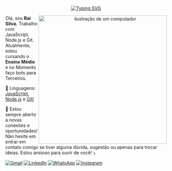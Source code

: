 <div align="center"><br>
 
 [![Typing SVG](https://readme-typing-svg.demolab.com?font=Fira+Code&pause=1000&color=FF6E96&center=true&random=false&width=500&lines=Rai+Silva!🌎;Cloud+Computing;Welcome+to+my+profile!+%E2%AD%90%EF%B8%8F)](https://git.io/typing-svg)
 
 <img src="https://raw.githubusercontent.com/MicaelliMedeiros/micaellimedeiros/master/image/computer-illustration.png" alt="ilustração de um computador" min-width="400px" max-width="400px" width="400px" align="right">

<p align="left"> 
  Olá, sou <strong>Rai Silva.</strong> Trabalho com JavaScript, Node.js e Git. <br> Atualmente, estou cursando o <strong>Ensino Médio</strong> e no Momento faço bots para Terceiros.
</p>

<p align="left">
🦄 Linguagens: <a href="https://www.javascript.com/">JavaScript, </a> <a href="https://nodejs.org/en">Node.js</a> e <a href="https://git-scm.com/">Git!</a>
</p>

<p align="left">
  💌 Estou sempre aberto a novas conexões e oportunidades! Não hesite em entrar em contato comigo se tiver alguma dúvida, sugestão ou apenas para trocar ideias. Estou ansioso para ouvir de você! ⤵️
</p>

<p align="left">
  <a href="mailto:rs2508018@gmail.com" title="Gmail">
  <img src="https://img.shields.io/badge/-Gmail-FF0000?style=flat-square&slabelColor=FF0000&logo=gmail&logoColor=white&link=https://is.gd/qFV84d" alt="Gmail"/></a>
  <a href="https://www.linkedin.com/in/rai-silva-428993263/" title="LinkedIn">
  <img src="https://img.shields.io/badge/-Linkedin-0e76a8?style=flat-square&logo=Linkedin&logoColor=white&link=https://www.linkedin.com/in/rai-silva-428993263/" alt="LinkedIn"/></a>
  <a href="https://api.whatsapp.com/send/?phone=5594991652693&text&type=phone_number&app_absent=0" title="WhatsApp">
  <img src="https://img.shields.io/badge/-WhatsApp-25d366?style=flat-square&labelColor=25d366&logo=whatsapp&logoColor=white&link=https://api.whatsapp.com/send/?phone=5594991652693&text&type=phone_number&app_absent=0" alt="WhatsApp"/></a>
  <a href="https://www.instagram.com/negrescojs/" title="Instagram">
  <img src="https://img.shields.io/badge/-Instagram-DF0174?style=flat-square&labelColor=DF0174&logo=instagram&logoColor=white&link=https://www.instagram.com/negrescojs/" alt="Instagram"/></a>
</p>
